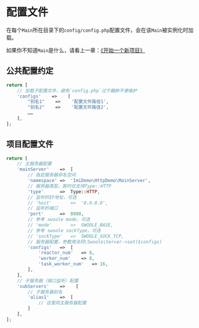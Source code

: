 # 配置文件

在每个`Main`所在目录下的`config/config.php`配置文件，会在该`Main`被实例化时加载。

如果你不知道`Main`是什么，请看上一章：[《开始一个新项目》](/base/new.html)

## 公共配置约定

```php
return [
    // 加载子配置文件，避免`config.php`过于臃肿不便维护
    'configs'    =>    [
        "别名1"    =>    '配置文件路径1',
        "别名2"    =>    '配置文件路径2',
        ……
    ],
];
```

## 项目配置文件

```php
return [
    // 主服务器配置
    'mainServer'	=>	[
        // 指定服务器命名空间
        'namespace'	=>	'ImiDemo\HttpDemo\MainServer',
        // 服务器类型，暂时仅支持Type::HTTP
        'type'		=>	Type::HTTP,
        // 监听的IP地址，可选
        // 'host'		=>	'0.0.0.0',
        // 监听的端口
        'port'		=>	8080,
        // 参考 swoole mode，可选
        // 'mode'		=>	SWOOLE_BASE,
        // 参考 swoole sockType，可选
        // 'sockType'	=>	SWOOLE_SOCK_TCP,
        // 服务器配置，参数用法同\Swoole\Server->set($configs)
        'configs'	=>	[
            'reactor_num'	=> 8,
            'worker_num'	=> 8,
            'task_worker_num'	=> 16,
        ],
    ],
    // 子服务器（端口监听）配置
    'subServers'    =>    [
        // 子服务器别名
        'alias1'	=>	[
            // 这里同主服务器配置
        ]
    ],
];
```